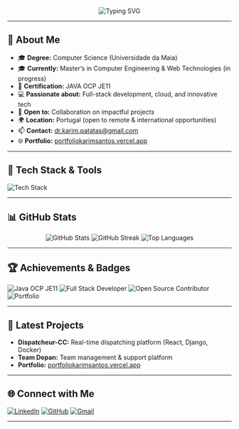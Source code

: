 <!-- Banner or animated header (optional, can be created with tools like REHeader or github-profile-header-generator) -->
<p align="center">
  <img src="https://readme-typing-svg.demolab.com?font=Fira+Code&size=28&pause=1000&color=36BCF7&center=true&vCenter=true&width=600&lines=Hi%2C+I'm+Karim+%7C+Sen2pi;Full-Stack+Developer+%7C+JAVA+OCP+JE11;Passionate+about+Tech+%26+Learning;Let's+build+something+great+together!" alt="Typing SVG" />
</p>

---

## 👋 About Me

- 🎓 **Degree:** Computer Science (Universidade da Maia)
- 🎓 **Currently:** Master’s in Computer Engineering & Web Technologies (in progress)
- 🏅 **Certification:** JAVA OCP JE11
- 💻 **Passionate about:** Full-stack development, cloud, and innovative tech
- 🤝 **Open to:** Collaboration on impactful projects
- 🌍 **Location:** Portugal (open to remote & international opportunities)
- 📫 **Contact:** dr.karim.patatas@gmail.com
- 🌐 **Portfolio:** [portfoliokarimsantos.vercel.app](https://portfoliokarimsantos.vercel.app)

---

## 🚀 Tech Stack & Tools

<p align="left">
  <img src="https://skillicons.dev/icons?i=java,python,js,ts,react,django,docker,kubernetes,linux,git,figma,nginx,sql" alt="Tech Stack" />
</p>

---

## 📊 GitHub Stats

<p align="center">
  <img src="https://github-readme-stats.vercel.app/api?username=Sen2pi&show_icons=true&theme=tokyonight&hide_border=true" alt="GitHub Stats" />
  <img src="https://github-readme-streak-stats.herokuapp.com/?user=Sen2pi&theme=tokyonight&hide_border=true" alt="GitHub Streak" />
  <img src="https://github-readme-stats.vercel.app/api/top-langs/?username=Sen2pi&layout=compact&theme=tokyonight&hide_border=true" alt="Top Languages" />
</p>

---

## 🏆 Achievements & Badges

<p align="left">
  <img src="https://img.shields.io/badge/Java-OCP%20JE11-blue?logo=java" alt="Java OCP JE11" />
  <img src="https://img.shields.io/badge/Full%20Stack-Developer-green?logo=github" alt="Full Stack Developer" />
  <img src="https://img.shields.io/badge/Open%20Source-Contributor-brightgreen?logo=github" alt="Open Source Contributor" />
  <img src="https://img.shields.io/badge/Portfolio-Online-blueviolet?logo=vercel" alt="Portfolio" />
</p>

---

## 🌱 Latest Projects

- **Dispatcheur-CC:** Real-time dispatching platform (React, Django, Docker)
- **Team Depan:** Team management & support platform
- **Portfolio:** [portfoliokarimsantos.vercel.app](https://portfoliokarimsantos.vercel.app)

---

## 🌐 Connect with Me

[![LinkedIn](https://img.shields.io/badge/LinkedIn-Karim%20Hussen%20Patatas%20Hassam%20dos%20Santos-blue?logo=linkedin)](https://www.linkedin.com/in/karim-hussen-patatas-hassam-dos-santos)
[![GitHub](https://img.shields.io/badge/GitHub-Sen2pi-black?logo=github)](https://github.com/Sen2pi)
[![Gmail](https://img.shields.io/badge/Email-dr.karim.patatas@gmail.com-red?logo=gmail)](mailto:dr.karim.patatas@gmail.com)

---

<!-- Dynamic content and stats powered by GitHub Actions and external services. For more inspiration, see awesome-profile-readme and skill-icons repositories[12][13][17][30][34][39]. -->
